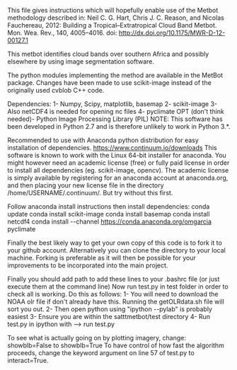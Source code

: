 This file gives instructions which will hopefully enable use of the Metbot
methodology described in:
Neil C. G. Hart, Chris J. C. Reason, and Nicolas Fauchereau, 2012: 
Building a Tropical–Extratropical Cloud Band Metbot.  Mon. Wea. Rev., 140,
4005–4016. doi: http://dx.doi.org/10.1175/MWR-D-12-00127.1

This metbot identifies cloud bands over southern Africa and possibly elsewhere
by using image segmentation software.

The python modules implementing the method are available in the MetBot
package. Changes have been made to use scikit-image instead of the originally
used cvblob C++ code.

Dependencies:
1- Numpy, Scipy, matplotlib, basemap
2- scikit-image
3- Also netCDF4 is needed for opening nc files
4- pyclimate
OPT (don't think needed)- Python Image Processing Library (PIL)
NOTE: This software has been developed in Python 2.7 and is therefore unlikely
to work in Python 3.\*.

Recommended to use with Anaconda python distribution for easy installation of
dependencies. https://www.continuum.io/downloads
This software is known to work with the Linux 64-bit installer for anaconda.
You might however need an academic license (free) or fully paid 
license in order to install all dependencies (eg. scikit-image, opencv). The
academic license is simply available by registering for an anaconda account
at anaconda.org, and then placing your new license file in the directory 
/home/USERNAME/.continuum/. But try without this first.


Follow anaconda install instructions then install dependencies:
conda update
conda install scikit-image
conda install basemap
conda install netcdf4
conda install --channel https://conda.anaconda.org/omgarcia pyclimate

Finally the best likely way to get your own copy of this code is to fork it to your github account. Alternatively you can clone the directory to your local machine. Forking is preferable as it will then be possible for your improvements to be incorporated into the main project.

Finally you should add path to  add these lines to your .bashrc file (or just execute them at the command line)
Now run test.py in test folder in order to check all is working. Do this as follows:
1- You will need to download the NOAA olr file if don't already have this. Running the getOLRdata.sh file will sort you out.
2- Then open python using "ipython --pylab" is probably easiest
3- Ensure you are within the satttmetbot/test directory
4- Run test.py in ipython with 
          --> run test.py

To see what is actually going on by plotting imagery, change:
showblb=False to showblb=True
To have control of how fast the algorithm proceeds, change the keyword argument
on line 57 of test.py to interact=True.
